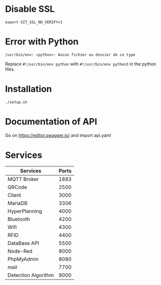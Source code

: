 # Disable SSL

```shell
export GIT_SSL_NO_VERIFY=1
```

# Error with Python

```shell
/usr/bin/env: «python»: Aucun fichier ou dossier de ce type
```

Replace `#!/usr/bin/env python` with `#!/usr/bin/env python3` in the python files.

# Installation

```shell
./setup.sh
```

# Documentation of API

Go on https://editor.swagger.io/ and import api.yaml

# Services

| Services            | Ports |
| ------------------- | ----- |
| MQTT Broker         | 1883  |
| QRCode              | 2500  |
| Client              | 3000  |
| MariaDB             | 3306  |
| HyperPlanning       | 4000  |
| Bluetooth           | 4200  |
| Wifi                | 4300  |
| RFID                | 4400  |
| DataBase API        | 5500  |
| Node-Red            | 8000  |
| PhpMyAdmin          | 8080  |
| mail                | 7700  |
| Detection Algorithm | 9000  |
